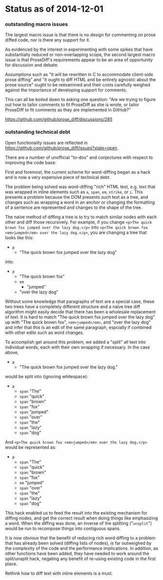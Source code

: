 # Status as of 2014-12-01

### outstanding macro issues

The largest macro issue is that there is no design for commenting on prose diffed code, nor is there any support for it.

As evidenced by the interest in experimenting with some spikes that have substantially reduced or non-overlapping scope, the second largest macro issue is that ProseDiff's requirements appear to be an area of opportunity for discussion and debate.

Assumptions such as "It will be rewritten in C to accommodate client-side prose diffing" and "It ought to diff HTML and be entirely agnostic about the prose source" ought to be reëxamined and their costs carefully weighed against the importance of developing support for comments.

This can all be boiled down to asking one question: "Are we trying to figure out how to tailor comments to fit ProseDiff as she is wrote, or tailor ProseDiff to fit comments as they are implemented in GitHub?"

https://github.com/github/prose_diff/discussions/285

### outstanding technical debt

Open functionality issues are reflected in https://github.com/github/prose_diff/issues?state=open.

There are a number of unofficial "to-dos" and conjectures with respect to improving the code base:

First and foremost, the current scheme for word-diffing began as a hack and is now a very expensive piece of technical debt.

The problem being solved was word-diffing "rich" HTML text, e.g. text that was wrapped in inline elements such as `a`, `span`, `em`, `strike`, or `i`. This presents a problem because the DOM presents such text as a tree, and changes such as wrapping a word in an anchor or changing the formatting of a sentence are represented and changes to the shape of the tree.

The naïve method of diffing a tree is to try to match similar nodes with each other and diff those recursively. For example, if you change `<p>The quick brown fox jumped over the lazy dog.</p>` into `<p>The quick brown fox <em>jumped</em> over the lazy dog.</p>`, you are changing a tree that looks like this:

* `p`
  * "The quick brown fox jumped over the lazy dog"

into:

* `p`
  * "The quick brown fox"
  * `em`
    * "jumped"
  * "over the lazy dog"

Without some knowledge that paragraphs of text are a special case, these two trees have a completely different structure and a naïve tree diff algorithm might easily decide that there has been a wholesale replacement of text. It is hard to match "The quick brown fox jumped over the lazy dog" up with "The quick brown fox", `<em>jumped</em>`, and "over the lazy dog" and infer that this is an edit of the same paragraph, espcially if combined with other edits such as word changes.

To accomplish get around this problem, we added a "split" all text into individual words, each with their own wrapping if necessary. In the case above,

* `p`
  * "The quick brown fox jumped over the lazy dog."

would be split into (ignoring whitespace):

* `p`
  * `span`
    "The"
  * `span`
    "quick"
  * `span`
    "brown"
  * `span`
    "fox"
  * `span`
    "jumped"
  * `span`
    "over"
  * `span`
    "the"
  * `span`
    "lazy"
  * `span`
    "dog"

And `<p>The quick brown fox <em>jumped</em> over the lazy dog.</p>` would be represented as:

* `p`
  * `span`
    "The"
  * `span`
    "quick"
  * `span`
    "brown"
  * `span`
    "fox"
  * `em`
    "jumped"
  * `span`
    "over"
  * `span`
    "the"
  * `span`
    "lazy"
  * `span`
    "dog"

This hack enabled us to feed the result into the existing mechanism for diffing nodes, and get the correct result when doing things like emphasizing a word. When the diffing was done, an inverse of the splitting ("`unsplit`") would be run to recompose things into contiguous spans.

It is now obvious that the benefit of reducing rich word diffing to a problem that has already been solved (diffing lists of nodes), is far outweighed by the complexity of the code and the performance implications. In addition, as other functions have been added, they have needed to work around the split/unsplit hack, negating any benefit of re-using existing code in the first place.

Rethink how to diff text with inline elements is a must.